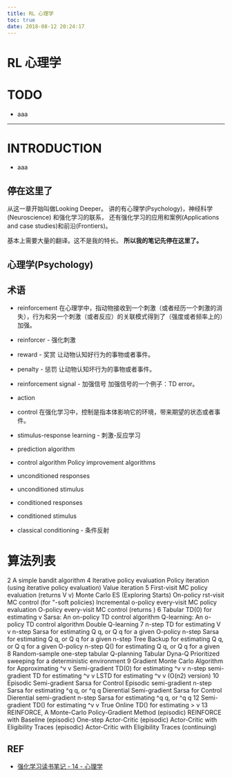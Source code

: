 ```yaml
---
title: RL 心理学
toc: true
date: 2018-08-12 20:24:17
---
```

# RL 心理学








# TODO






  * aaa





* * *





# INTRODUCTION






  * aaa









## 停在这里了


从这一章开始叫做Looking Deeper。
讲的有心理学(Psychology)，神经科学(Neuroscience) 和强化学习的联系，
还有强化学习的应用和案例(Applications and case studies)和前沿(Frontiers)。

基本上需要大量的翻译。这不是我的特长。
**所以我的笔记先停在这里了。**


## 心理学(Psychology)




## 术语






  * reinforcement
在心理学中，指动物接收到一个刺激（或者经历一个刺激的消失），行为和另一个刺激（或者反应）的关联模式得到了（强度或者频率上的）加强。


  * reinforcer - 强化刺激


  * reward - 奖赏
让动物认知好行为的事物或者事件。


  * penalty - 惩罚
让动物认知坏行为的事物或者事件。


  * reinforcement signal - 加强信号
加强信号的一个例子：TD error。


  * action


  * control
在强化学习中，控制是指本体影响它的环境，带来期望的状态或者事件。


  * stimulus-response learning - 刺激-反应学习


  * prediction algorithm


  * control algorithm
Policy improvement algorithms


  * unconditioned responses


  * unconditioned stimulus


  * conditioned responses


  * conditioned stimulus


  * classical conditioning - 条件反射




# 算法列表


2
A simple bandit algorithm
4
Iterative policy evaluation
Policy iteration (using iterative policy evaluation)
Value iteration
5
First-visit MC policy evaluation (returns V  v)
Monte Carlo ES (Exploring Starts)
On-policy rst-visit MC control (for "-soft policies)
Incremental o-policy every-visit MC policy evaluation
O-policy every-visit MC control (returns   )
6
Tabular TD(0) for estimating v
Sarsa: An on-policy TD control algorithm
Q-learning: An o-policy TD control algorithm
Double Q-learning
7
n-step TD for estimating V  v
n-step Sarsa for estimating Q  q, or Q  q for a given
O-policy n-step Sarsa for estimating Q  q, or Q  q for a given
n-step Tree Backup for estimating Q  q, or Q  q for a given
O-policy n-step Q() for estimating Q  q, or Q  q for a given
8
Random-sample one-step tabular Q-planning
Tabular Dyna-Q
Prioritized sweeping for a deterministic environment
9
Gradient Monte Carlo Algorithm for Approximating ^v  v
Semi-gradient TD(0) for estimating ^v  v
n-step semi-gradient TD for estimating ^v  v
LSTD for estimating ^v  v (O(n2) version)
10
Episodic Semi-gradient Sarsa for Control
Episodic semi-gradient n-step Sarsa for estimating ^q  q, or ^q  q
Dierential Semi-gradient Sarsa for Control
Dierential semi-gradient n-step Sarsa for estimating ^q  q, or ^q  q
12
Semi-gradient TD() for estimating ^v  v
True Online TD() for estimating >  v
13
REINFORCE, A Monte-Carlo Policy-Gradient Method (episodic)
REINFORCE with Baseline (episodic)
One-step Actor-Critic (episodic)
Actor-Critic with Eligibility Traces (episodic)
Actor-Critic with Eligibility Traces (continuing)









## REF

- [强化学习读书笔记 - 14 - 心理学](http://www.cnblogs.com/steven-yang/p/6636358.html)
